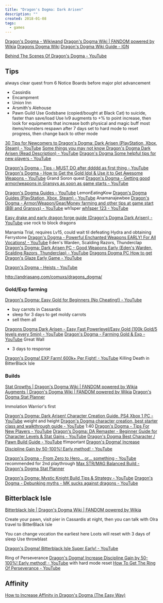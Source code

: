 ```yaml
---
title: "Dragon's Dogma: Dark Arisen"
description: ""
created: 2018-01-08
tags:
  - games
---
```


[Dragon's Dogma - Wikiwand](https://www.wikiwand.com/en/Dragon's_Dogma)
[Dragon's Dogma Wiki | FANDOM powered by Wikia](https://dragonsdogma.fandom.com/wiki/Dragon's_Dogma_Wiki)
[Dragons Dogma Wiki](https://dragonsdogma.wiki.fextralife.com/Dragons+Dogma+Wiki)
[Dragon's Dogma Wiki Guide - IGN](http://www.ign.com/wikis/dragons-dogma)

[Behind The Scenes Of Dragon's Dogma - YouTube](https://www.youtube.com/watch?v=3G5o3KhXv6w)

## Tips

always clear quest from 6 Notice Boards before major plot advancement

- Cassirdis
- Encampment
- Union Inn
- Arsmith's Alehouse
- Pawn Guild
  Use Godsbane (copied/bought at Black Cat) to suicide, faster than save/load
  Use lv9 augments to +% to point increase, then look for equipments that increase both physical and magic buff
  most items/monsters respawn after 7 days
  set to hard mode to reset progress, then change back to other mode

[30 Tips for Newcomers to Dragon's Dogma: Dark Arisen (PlayStation, Xbox, Steam) - YouTube](https://www.youtube.com/watch?v=xVPvXcQQ3lI)
[Some things you may not know Dragon's Dogma Dark Arisen (Read Description) - YouTube](https://www.youtube.com/watch?v=yrelAlUsSAA)
[Dragon's Dogma Some helpful tips for new players - YouTube](https://www.youtube.com/watch?v=-2qUI1HZmtQ)

[Dragon's Dogma - Tips - MUST DO after ddddd as first thing - YouTube](https://www.youtube.com/watch?v=LQPZhO2tHfM)
[Dragon's Dogma - How to Get the Gold Idol & Use it to Get Awesome Weapons - YouTube](https://www.youtube.com/watch?v=o-s0qkBlxGM) Grand Soron quest
[Dragon's Dogma - Getting good armor/weapons in Gransys as soon as game starts - YouTube](https://www.youtube.com/watch?v=4t4Py7XoN_E)

[Dragon's Dogma Guides - YouTube](https://www.youtube.com/playlist?list=PL0qbYcdU6-clTtvEk8cX30Q2jxVQ_Qlrl) LemonEatingKow
[Dragon's Dogma Guides (PlayStation, Xbox, Steam) - YouTube](https://www.youtube.com/playlist?list=PL5EOl-1nkRRVktIuJvdj2vLfn24us2BZ-) Anamanajewbee
[Dragon's Dogma - Armor/Weapon/Gear/Money farming and other tips at game start (BBI and Gransys) - YouTube](https://www.youtube.com/playlist?list=PLrZgsrY1mV1mnQgJWC2Wm557DjZrGNO_7) wh1sper
[wh1sper 123 - YouTube](https://www.youtube.com/channel/UCZSazQkanwU8oJ2sctVCFwA)

[Easy drake and early dragon forge guide (Dragon's Dogma Dark Arisen) - YouTube](https://www.youtube.com/watch?v=2utAbLe65ws) use rock to block dragons

Manamia Trial, requires Lv15, could wait til defeating Hydra and obtaining Ferrystone
[Dragon's Dogma - Powerful Enchanted Weapons EARLY! For All Vocations! - YouTube](https://www.youtube.com/watch?v=pp14x0wJFlc) Eden's Warden, Scalding Razors, Thunderclap
[Dragon's Dogma: Dark Arisen PC - Good Weapons Early (Eden's Warden, Scalding Razors, Thunderclap) - YouTube](https://www.youtube.com/watch?v=TWyIe4OBQqU)
[Dragons Dogma PC How to get Dragon's Glaze Early Game - YouTube](https://www.youtube.com/watch?v=lKHF4LoNxME)

[Dragon's Dogma - Heists - YouTube](https://www.youtube.com/playlist?list=PLrZgsrY1mV1nO50-z4w9BOqXhlqd8wvSj)

http://andriasang.com/comuxs/dragons_dogma/

### Gold/Exp farming

[Dragon's Dogma: Easy Gold for Beginners (No Cheating!) - YouTube](https://www.youtube.com/watch?v=yM3rAU_YSL8)

- buy carrots in Cassardis
- sleep for 3 days to get moldy carrots
- sell them all

[Dragons Dogma Dark Arisen - Easy Fast Powerlevel/Easy Gold (100k Gold/5 levels every 5min) - YouTube](https://www.youtube.com/watch?v=n1cayW1sL-4)
[Dragon's Dogma - Farming Gold & Exp - YouTube](https://www.youtube.com/watch?v=sMySqhamy08) Great Wall

- 3 days to response

[Dragon's Dogma! EXP Farm! 600k+ Per Fight! - YouTube](https://www.youtube.com/watch?v=QRj7LFBm924) Killing Death in BitterBlack Isle

### Builds

[Stat Growths | Dragon's Dogma Wiki | FANDOM powered by Wikia](http://dragonsdogma.fandom.com/wiki/Stat_Growths)
[Augments | Dragon's Dogma Wiki | FANDOM powered by Wikia](http://dragonsdogma.fandom.com/wiki/Augments)
[Dragon's Dogma Stat Planner](http://stackoverflow.github.io/dragons-dogma-stat-planner/#af000000000000000000000000000000000000)

Immolation
Warrior's first

[Dragon's Dogma: Dark Arisen! Character Creation Guide. PS4 Xbox 1 PC - YouTube](https://www.youtube.com/watch?v=T4LoKWeVZ-Y) weight and height
[Dragon's Dogma character creation, best starter class and walkthrough guide - YouTube](https://www.youtube.com/watch?v=EYHlceDgk2s) 1:40
[Dragon's Dogma - Tips For New Players - YouTube](https://www.youtube.com/watch?v=MAN0xNrLd70)
[Dragon's Dogma: DA Remaster - Beginner Guide for Character Levels & Stat Gains - YouTube](https://www.youtube.com/watch?v=gu5JJg8JpDI)
[Dragon's Dogma Best Character / Pawn Build Guide - YouTube](https://www.youtube.com/watch?v=_bkyTtqRgkE) ❗!important
[Dragon's Dogma! Increase Discipline Gain by 50-100%! Early method! - YouTube](https://www.youtube.com/watch?v=ZJOj9sFUBGE)

[Dragon's Dogma - From Zero to Hero... or... something - YouTube](https://www.youtube.com/playlist?list=PLrZgsrY1mV1npOAx_OkMW4cXEX6bek9P2) recommended for 2nd playthrough
[Max STR/MAG Balanced Build - Dragon's Dogma Stat Planner](https://stackoverflow.github.io/dragons-dogma-stat-planner/#am000000000003005700000000000064000000)

[Dragon's Dogma: Mystic Knight Build Tips & Strategy - YouTube](https://www.youtube.com/watch?v=CmjsY8e32GI)
[Dragon's Dogma - Debunking myths - MK sucks against dragons - YouTube](https://www.youtube.com/watch?v=bKSGon9J4UI)

## Bitterblack Isle

[Bitterblack Isle | Dragon's Dogma Wiki | FANDOM powered by Wikia](http://dragonsdogma.fandom.com/wiki/Bitterblack_Isle)

Create your pawn, visit pier in Cassardis at night, then you can talk with Olra travel to BitterBlack Isle

You can change vocation the earliest here
Loots will reset with 3 days of sleep
Use throwblast

[Dragon's Dogma! Bitterblack Isle Super Early! - YouTube](https://www.youtube.com/watch?v=0Cz4q9RVwAE)

Ring of Perseverance
[Dragon's Dogma! Increase Discipline Gain by 50-100%! Early method! - YouTube](https://www.youtube.com/watch?v=ZJOj9sFUBGE) with hard mode reset
[How To Get The Ring Of Perseverance - YouTube](https://www.youtube.com/watch?v=evon6YpUcMA)

## Affinity

[How to Increase Affinity in Dragon's Dogma (The Easy Way)](https://screenrant.com/increase-affinity-dragons-dogma-guide/)
